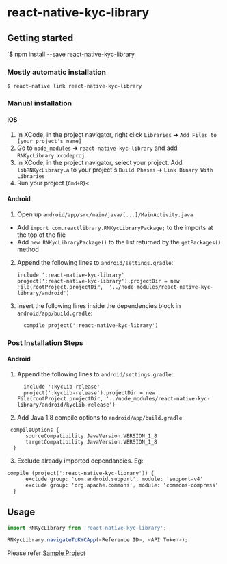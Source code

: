 
# react-native-kyc-library

## Getting started

`$ npm install --save react-native-kyc-library

### Mostly automatic installation

`$ react-native link react-native-kyc-library`

### Manual installation

#### iOS

1. In XCode, in the project navigator, right click `Libraries` ➜ `Add Files to [your project's name]`
2. Go to `node_modules` ➜ `react-native-kyc-library` and add `RNKycLibrary.xcodeproj`
3. In XCode, in the project navigator, select your project. Add `libRNKycLibrary.a` to your project's `Build Phases` ➜ `Link Binary With Libraries`
4. Run your project (`Cmd+R`)<

#### Android

1. Open up `android/app/src/main/java/[...]/MainActivity.java`
  - Add `import com.reactlibrary.RNKycLibraryPackage;` to the imports at the top of the file
  - Add `new RNKycLibraryPackage()` to the list returned by the `getPackages()` method
2. Append the following lines to `android/settings.gradle`:
  	```
  	include ':react-native-kyc-library'
  	project(':react-native-kyc-library').projectDir = new File(rootProject.projectDir, 	'../node_modules/react-native-kyc-library/android')
  	```
3. Insert the following lines inside the dependencies block in `android/app/build.gradle`:
  	```
      compile project(':react-native-kyc-library')
  	```
### Post Installation Steps

#### Android
1. Append the following lines to `android/settings.gradle`:
  	```
      include ':kycLib-release'
      project(':kycLib-release').projectDir = new File(rootProject.projectDir, '../node_modules/react-native-kyc-library/android/kycLib-release')
  	```
2. Add Java 1.8 compile options to `android/app/build.gradle`
  ```
   compileOptions {
        sourceCompatibility JavaVersion.VERSION_1_8
        targetCompatibility JavaVersion.VERSION_1_8
    }
  ```
3. Exclude already imported dependancies. Eg: 
  ```
  compile (project(':react-native-kyc-library')) {
        exclude group: 'com.android.support', module: 'support-v4'
        exclude group: 'org.apache.commons', module: 'commons-compress'
    }
  ```

## Usage
```javascript
import RNKycLibrary from 'react-native-kyc-library';

RNKycLibrary.navigateToKYCApp(<Reference ID>, <API Token>);
```
  
Please refer [Sample Project](https://github.com/palinda/RNKycLibrary-Sample)
